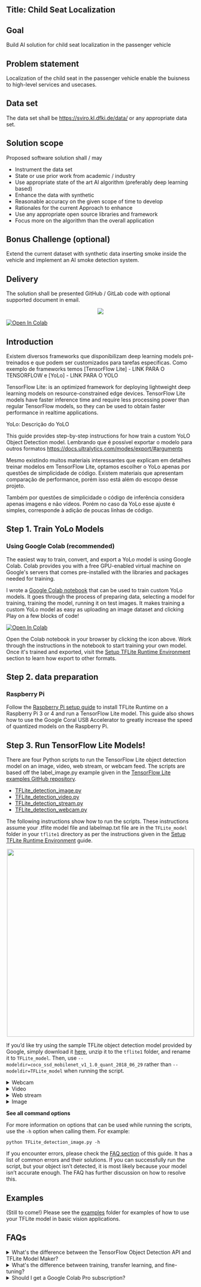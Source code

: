 ## Title: Child Seat Localization

## Goal
Build AI solution for child seat localization in the passenger vehicle

## Problem statement
Localization of the child seat in the passenger vehicle enable the buisness to high-level services
and usecases.

## Data set
The data set shall be https://sviro.kl.dfki.de/data/ or any appropriate data set.
<a href="https://sviro.kl.dfki.de/data/" target="_parent"></a>

## Solution scope
Proposed software solution shall / may
* Instrument the data set
* State or use prior work from academic / industry
* Use appropriate state of the art AI algorithm (preferably deep learning based)
* Enhance the data with synthetic
* Reasonable accuracy on the given scope of time to develop
* Rationales for the current Approach to enhance
* Use any appropriate open source libraries and framework
* Focus more on the algorithm than the overall application
  
## Bonus Challenge (optional)
Extend the current dataset with synthetic data inserting smoke inside the vehicle and
implement an AI smoke detection system.

## Delivery
The solution shall be presented GitHub / GitLab code with optional supported document in
email.

<p align="center">
   <img src="doc/BSR_demo.gif">
</p>


<a href="https://colab.research.google.com/github/francineimorais/bh_assignment/blob/main/yolo_fire_detection.ipynb" target="_parent"><img src="https://colab.research.google.com/assets/colab-badge.svg" alt="Open In Colab"/></a>

## Introduction

Existem diversos frameworks que disponibilizam deep learning models pré-treinados e que podem ser customizados para tarefas específicas. Como exemplo de frameworks temos [TensorFlow Lite] - LINK PARA O TENSORFLOW  e [YoLo] - LINK PARA O YOLO

TensorFlow Lite: is an optimized framework for deploying lightweight deep learning models on resource-constrained edge devices. TensorFlow Lite models have faster inference time and require less processing power than regular TensorFlow models, so they can be used to obtain faster performance in realtime applications. 

YoLo: Descrição do YoLO

This guide provides step-by-step instructions for how train a custom YoLO Object Detection model.
Lembrando que é possível exportar o modelo para outros formatos
https://docs.ultralytics.com/modes/export/#arguments

Mesmo existindo muitos materiais interessantes que explicam em detalhes treinar modelos em TensorFlow Lite, optamos escolher o YoLo apenas por questões de simplicidade de código. Existem materiais que apresentam comparação de performance, porém isso está além do escopo desse projeto.

Também por questões de simplicidade o código de inferência considera apenas imagens e não vídeos. Porém no caso da YoLo esse ajuste é simples, corresponde à adição de poucas linhas de código.

## Step 1. Train YoLo Models
### Using Google Colab (recommended)

The easiest way to train, convert, and export a YoLo model is using Google Colab. Colab provides you with a free GPU-enabled virtual machine on Google's servers that comes pre-installed with the libraries and packages needed for training.

I wrote a [Google Colab notebook](./yolo_fire_detection.ipynb) that can be used to train custom YoLo models. It goes through the process of preparing data, selecting a model for training, training the model, running it on test images. It makes training a custom YoLo model as easy as uploading an image dataset and clicking Play on a few blocks of code!

<a href="https://colab.research.google.com/github/francineimorais/bh_assignment/blob/main/yolo_fire_detection.ipynb" target="_parent"><img src="https://colab.research.google.com/assets/colab-badge.svg" alt="Open In Colab"/></a>

Open the Colab notebook in your browser by clicking the icon above. Work through the instructions in the notebook to start training your own model. Once it's trained and exported, visit the [Setup TFLite Runtime Environment](#step-2-setup-tflite-runtime-environment-on-your-device) section to learn how export to other formats.

## Step 2. data preparation

### Raspberry Pi
Follow the [Raspberry Pi setup guide](deploy_guides/Raspberry_Pi_Guide.md) to install TFLite Runtime on a Raspberry Pi 3 or 4 and run a TensorFlow Lite model. This guide also shows how to use the Google Coral USB Accelerator to greatly increase the speed of quantized models on the Raspberry Pi.


## Step 3. Run TensorFlow Lite Models!
There are four Python scripts to run the TensorFlow Lite object detection model on an image, video, web stream, or webcam feed. The scripts are based off the label_image.py example given in the [TensorFlow Lite examples GitHub repository](https://github.com/tensorflow/tensorflow/blob/master/tensorflow/lite/examples/python/label_image.py).

* [TFLite_detection_image.py](TFLite_detection_image.py)
* [TFLite_detection_video.py](TFLite_detection_video.py)
* [TFLite_detection_stream.py](TFLite_detection_stream.py)
* [TFLite_detection_webcam.py](TFLite_detection_webcam.py)

The following instructions show how to run the scripts. These instructions assume your .tflite model file and labelmap.txt file are in the `TFLite_model` folder in your `tflite1` directory as per the instructions given in the [Setup TFLite Runtime Environment](#step-2-setup-tflite-runtime-environment-on-your-device) guide.

<p align="center">
   <img width="500" src="doc/squirrels!!.png">
</p>

If you’d like try using the sample TFLite object detection model provided by Google, simply download it [here](https://storage.googleapis.com/download.tensorflow.org/models/tflite/coco_ssd_mobilenet_v1_1.0_quant_2018_06_29.zip), unzip it to the `tflite1` folder, and rename it to `TFLite_model`. Then, use `--modeldir=coco_ssd_mobilenet_v1_1.0_quant_2018_06_29` rather than `--modeldir=TFLite_model` when running the script. 

<details>
   <summary>Webcam</summary>
Make sure you have a USB webcam plugged into your computer. If you’re on a laptop with a built-in camera, you don’t need to plug in a USB webcam. 

From the `tflite1` directory, issue: 

```
python TFLite_detection_webcam.py --modeldir=TFLite_model 
```

After a few moments of initializing, a window will appear showing the webcam feed. Detected objects will have bounding boxes and labels displayed on them in real time.
</details>

<details>
   <summary>Video</summary>
To run the video detection script, issue:

```
python TFLite_detection_video.py --modeldir=TFLite_model
```

A window will appear showing consecutive frames from the video, with each object in the frame labeled. Press 'q' to close the window and end the script. By default, the video detection script will open a video named 'test.mp4'. To open a specific video file, use the `--video` option:

```
python TFLite_detection_video.py --modeldir=TFLite_model --video='birdy.mp4'
```

Note: Video detection will run at a slower FPS than realtime webcam detection. This is mainly because loading a frame from a video file requires more processor I/O than receiving a frame from a webcam.
</details>

<details>
   <summary>Web stream</summary>
To run the script to detect images in a video stream (e.g. a remote security camera), issue: 

```
python TFLite_detection_stream.py --modeldir=TFLite_model --streamurl="http://ipaddress:port/stream/video.mjpeg" 
```

After a few moments of initializing, a window will appear showing the video stream. Detected objects will have bounding boxes and labels displayed on them in real time.

Make sure to update the URL parameter to the one that is being used by your security camera. It has to include authentication information in case the stream is secured.

If the bounding boxes are not matching the detected objects, probably the stream resolution wasn't detected. In this case you can set it explicitly by using the `--resolution` parameter:

```
python TFLite_detection_stream.py --modeldir=TFLite_model --streamurl="http://ipaddress:port/stream/video.mjpeg" --resolution=1920x1080
```
</details>

<details>
   <summary>Image</summary>
To run the image detection script, issue:

```
python TFLite_detection_image.py --modeldir=TFLite_model
```

The image will appear with all objects labeled. Press 'q' to close the image and end the script. By default, the image detection script will open an image named 'test1.jpg'. To open a specific image file, use the `--image` option:

```
python TFLite_detection_image.py --modeldir=TFLite_model --image=squirrel.jpg
```

It can also open an entire folder full of images and perform detection on each image. There can only be images files in the folder, or errors will occur. To specify which folder has images to perform detection on, use the `--imagedir` option:

```
python TFLite_detection_image.py --modeldir=TFLite_model --imagedir=squirrels
```

Press any key (other than 'q') to advance to the next image. Do not use both the --image option and the --imagedir option when running the script, or it will throw an error.

To save labeled images and a text file with detection results for each image, use the `--save_results` option. The results will be saved to a folder named `<imagedir>_results`. This works well if you want to check your model's performance on a folder of images and use the results to calculate mAP with the [calculate_map_catchuro.py](./util_scripts) script. For example:

```
python TFLite_detection_image.py --modeldir=TFLite_model --imagedir=squirrels --save_results
```

The `--noshow_results` option will stop the program from displaying images.
</details>

**See all command options**

For more information on options that can be used while running the scripts, use the `-h` option when calling them. For example:

```
python TFLite_detection_image.py -h
```

If you encounter errors, please check the [FAQ section](https://github.com/EdjeElectronics/TensorFlow-Lite-Object-Detection-on-Android-and-Raspberry-Pi#FAQs) of this guide. It has a list of common errors and their solutions. If you can successfully run the script, but your object isn’t detected, it is most likely because your model isn’t accurate enough. The FAQ has further discussion on how to resolve this.

## Examples
(Still to come!) Please see the [examples](examples) folder for examples of how to use your TFLite model in basic vision applications.

## FAQs
<details>
<summary>What's the difference between the TensorFlow Object Detection API and TFLite Model Maker?</summary>
<br>
Google provides a set of Colab notebooks for training TFLite models called [TFLite Model Maker](https://www.tensorflow.org/lite/models/modify/model_maker). While their object detection notebook is straightfoward and easy to follow, using the [TensorFlow Object Detection API](https://github.com/tensorflow/models/tree/master/research/object_detection) for creating models provides several benefits:

* TFLite Model Maker only supports EfficientDet models, which aren't as fast as SSD-MobileNet models.
* Training models with the Object Detection API generally results in better model accuracy.
* The Object Detection API provides significantly more flexibility in model and training configuration (training steps, learning rate, model depth and resolution, etc).
* Google still [recommends using the Object Detection API](https://www.tensorflow.org/lite/examples/object_detection/overview#fine-tuning_models_on_custom_data) as the formal method for training models with large datasets.
</details>

<details>
<summary>What's the difference between training, transfer learning, and fine-tuning?</summary>
<br>
Using correct terminology is important in a complicated field like machine learning. In this notebook, I use the word "training" to describe the process of teaching a model to recognize custom objects, but what we're actually doing is "fine-tuning". The Keras documentation gives a [good example notebook](https://keras.io/guides/transfer_learning/) explaining the difference between each term.

Here's my attempt at defining the terms:

* **Training**: The process of taking a full neural network with randomly initialized weights, passing in image data, calculating the resulting loss from its predictions on those images, and using backpropagation to adjust the weights in every node of the network and reduce its loss. In this process, the network learns how to extract features of interest from images and correlate those features to classes. Training a model from scratch typically takes millions of training steps and a large dataset of 100,000+ images (such as ImageNet or COCO). Let's leave actual training to companies like Google and Microsoft!
* **Transfer learning**: Taking a model that has already been trained, unfreezing the last layer of the model (i.e. making it so only the last layer's weights can be modified), and retraining the last layer with a new dataset so it can learn to identify new classes. Transfer learning takes advantage of the feature extraction capabilities that have already been learned in the deep layers of the trained model. It takes the extracted features and recategorizes them to predict new classes.
* **Fine-tuning**: Fine-tuning is similar to transfer learning, except more layers are unfrozen and retrained. Instead of just unfreezing the last layer, a significant amount of layers (such as the last 20% to 50% of layers) are unfrozen. This allows the model to modify some of its feature extraction layers so it can extract features that are more relevant to the classes its trying to identify. This notebook (and the TensorFlow Object Detection API) uses fine-tuning.

In general, I like to use the word "training" instead of "fine-tuning", because it's more intuitive and understandable to new users.
</details>

<details>
<summary>Should I get a Google Colab Pro subscription?</summary>
<br>
If you plan to use Colab frequently for training models, I recommend getting a Colab Pro subscription. It provides several benefits:

* Idle Colab sessions remain connected for longer before timing out and disconnecting
* Allows for running multiple Colab sessions at once
* Priority access to TPU and GPU-enabled virtual machines
* Virtual machines have more RAM

Colab keeps track of how much GPU time you use, and cuts you off from using GPU-enabled instances once you reach a certain use time. If you get the message telling you you're cut off from GPU instances, then that's a good indicator that you use Colab enough to justify paying for a Pro subscription.
</details>
